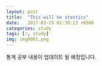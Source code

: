 ```yaml
---
layout: post
title:  "This will be stastics"
date:   2017-03-25 01:30:13 +0800
categories: study
tags: [r, study]
img: img0001.png
---
```

통계 공부 내용이 업데이트 될 예정입니다.